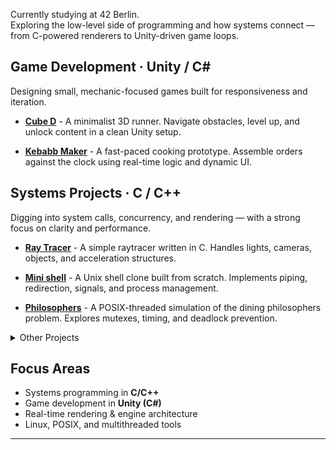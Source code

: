Currently studying at 42 Berlin.  
Exploring the low-level side of programming and how systems connect — from C-powered renderers to Unity-driven game loops.



## Game Development · Unity / C#

Designing small, mechanic-focused games built for responsiveness and iteration.

- [**Cube D**](https://github.com/AntonSplavnik/cube-d)  - A minimalist 3D runner. Navigate obstacles, level up, and unlock content in a clean Unity setup.

- [**Kebabb Maker**](https://github.com/AntonSplavnik/kebabb-maker)  - A fast-paced cooking prototype. Assemble orders against the clock using real-time logic and dynamic UI.



## Systems Projects · C / C++

Digging into system calls, concurrency, and rendering — with a strong focus on clarity and performance.

- [**Ray Tracer**](https://github.com/AntonSplavnik/miniRT)  - A simple raytracer written in C. Handles lights, cameras, objects, and acceleration structures.

- [**Mini shell**](https://github.com/AntonSplavnik/minishell)  - A Unix shell clone built from scratch. Implements piping, redirection, signals, and process management.

- [**Philosophers**](https://github.com/AntonSplavnik/philosophers)  - A POSIX-threaded simulation of the dining philosophers problem. Explores mutexes, timing, and deadlock prevention.

<details>
<summary>Other Projects</summary>
  
- `fractol` – Fractal viewer using MLX library
- `push_swap` – Sorting algorithm with operation constraints  
- `get_next_line` / `ft_printf` – Utility functions for low-level IO  
- `libft` – Custom C standard library
</details>



## Focus Areas

- Systems programming in **C/C++**
- Game development in **Unity (C#)**
- Real-time rendering & engine architecture
- Linux, POSIX, and multithreaded tools


---

